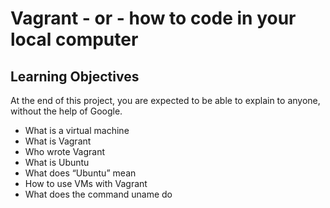 # Vagrant - or - how to code in your local computer
## Learning Objectives
At the end of this project, you are expected to be able to explain to anyone, without the help of Google.
 
*  What is a virtual machine
*  What is Vagrant
*  Who wrote Vagrant
*  What is Ubuntu
*  What does “Ubuntu” mean
*  How to use VMs with Vagrant
*  What does the command uname do

